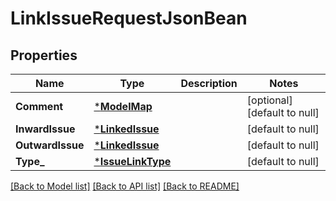 # LinkIssueRequestJsonBean

## Properties
Name | Type | Description | Notes
------------ | ------------- | ------------- | -------------
**Comment** | [***ModelMap**](map.md) |  | [optional] [default to null]
**InwardIssue** | [***LinkedIssue**](LinkedIssue.md) |  | [default to null]
**OutwardIssue** | [***LinkedIssue**](LinkedIssue.md) |  | [default to null]
**Type_** | [***IssueLinkType**](IssueLinkType.md) |  | [default to null]

[[Back to Model list]](../README.md#documentation-for-models) [[Back to API list]](../README.md#documentation-for-api-endpoints) [[Back to README]](../README.md)

